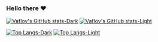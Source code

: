 ### Hello there ❤️

[![Vaflov's GitHub stats-Dark](https://github-readme-stats.vercel.app/api?username=Ivan-Vankov&count_private=true&show_icons=true&theme=dark#gh-dark-mode-only)](https://github.com/anuraghazra/github-readme-stats#gh-dark-mode-only)
[![Vaflov's GitHub stats-Light](https://github-readme-stats.vercel.app/api?username=Ivan-Vankov&count_private=true&show_icons=true&theme=default#gh-light-mode-only)](https://github.com/anuraghazra/github-readme-stats#gh-light-mode-only)

[![Top Langs-Dark](https://github-readme-stats.vercel.app/api/top-langs/?username=Ivan-Vankov&exclude_repo=Image-Compression,Game-Engine-Architecture,WhatCatAreYOU,GameDevCourse&layout=compact&theme=dark#gh-dark-mode-only)](https://github.com/anuraghazra/github-readme-stats#gh-dark-mode-only)
[![Top Langs-Light](https://github-readme-stats.vercel.app/api/top-langs/?username=Ivan-Vankov&exclude_repo=Image-Compression,Game-Engine-Architecture,WhatCatAreYOU,GameDevCourse&layout=compact&theme=default#gh-light-mode-only)](https://github.com/anuraghazra/github-readme-stats#gh-dark-mode-only#gh-light-mode-only)
